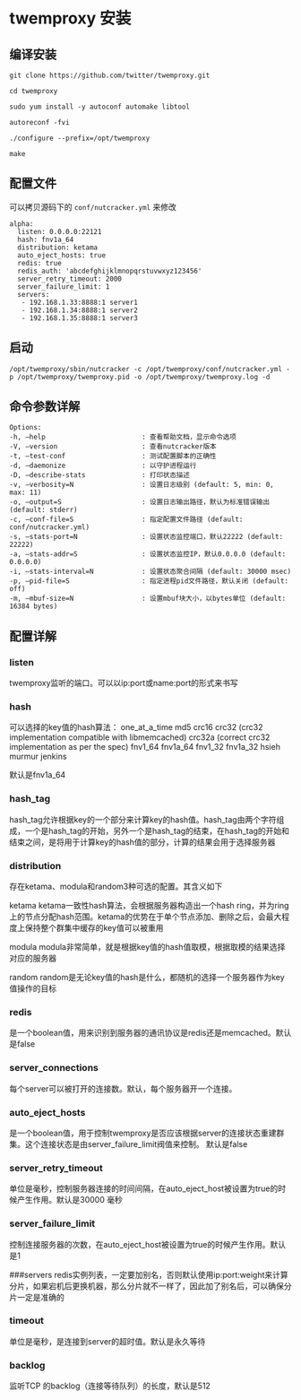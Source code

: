# twemproxy 安装

## 编译安装
```shell
git clone https://github.com/twitter/twemproxy.git

cd twemproxy

sudo yum install -y autoconf automake libtool

autoreconf -fvi

./configure --prefix=/opt/twemproxy

make
```

## 配置文件
可以拷贝源码下的 `conf/nutcracker.yml` 来修改
```
alpha:
  listen: 0.0.0.0:22121
  hash: fnv1a_64
  distribution: ketama
  auto_eject_hosts: true
  redis: true
  redis_auth: 'abcdefghijklmnopqrstuvwxyz123456'
  server_retry_timeout: 2000
  server_failure_limit: 1
  servers:
   - 192.168.1.33:8888:1 server1
   - 192.168.1.34:8888:1 server2
   - 192.168.1.35:8888:1 server3
```

## 启动
```shell
/opt/twemproxy/sbin/nutcracker -c /opt/twemproxy/conf/nutcracker.yml -p /opt/twemproxy/twemproxy.pid -o /opt/twemproxy/twemproxy.log -d
```

## 命令参数详解
```
Options:
-h, –help                        : 查看帮助文档，显示命令选项
-V, –version                     : 查看nutcracker版本
-t, –test-conf                   : 测试配置脚本的正确性
-d, –daemonize                   : 以守护进程运行
-D, –describe-stats              : 打印状态描述
-v, –verbosity=N                 : 设置日志级别 (default: 5, min: 0, max: 11)
-o, –output=S                    : 设置日志输出路径，默认为标准错误输出 (default: stderr)
-c, –conf-file=S                 : 指定配置文件路径 (default: conf/nutcracker.yml)
-s, –stats-port=N                : 设置状态监控端口，默认22222 (default: 22222)
-a, –stats-addr=S                : 设置状态监控IP，默认0.0.0.0 (default: 0.0.0.0)
-i, –stats-interval=N            : 设置状态聚合间隔 (default: 30000 msec)
-p, –pid-file=S                  : 指定进程pid文件路径，默认关闭 (default: off)
-m, –mbuf-size=N                 : 设置mbuf块大小，以bytes单位 (default: 16384 bytes)
```

## 配置详解

### listen
twemproxy监听的端口。可以以ip:port或name:port的形式来书写

### hash
可以选择的key值的hash算法：
one_at_a_time
md5
crc16
crc32 (crc32 implementation compatible with libmemcached)
crc32a (correct crc32 implementation as per the spec)
fnv1_64
fnv1a_64
fnv1_32
fnv1a_32
hsieh
murmur
jenkins

默认是fnv1a_64

### hash_tag
hash_tag允许根据key的一个部分来计算key的hash值。hash_tag由两个字符组成，一个是hash_tag的开始，另外一个是hash_tag的结束，在hash_tag的开始和结束之间，是将用于计算key的hash值的部分，计算的结果会用于选择服务器

### distribution
存在ketama、modula和random3种可选的配置。其含义如下

ketama
ketama一致性hash算法，会根据服务器构造出一个hash ring，并为ring上的节点分配hash范围。ketama的优势在于单个节点添加、删除之后，会最大程度上保持整个群集中缓存的key值可以被重用

modula
modula非常简单，就是根据key值的hash值取模，根据取模的结果选择对应的服务器

random
random是无论key值的hash是什么，都随机的选择一个服务器作为key值操作的目标

### redis
是一个boolean值，用来识别到服务器的通讯协议是redis还是memcached。默认是false

### server_connections
每个server可以被打开的连接数。默认，每个服务器开一个连接。

### auto_eject_hosts
是一个boolean值，用于控制twemproxy是否应该根据server的连接状态重建群集。这个连接状态是由server_failure_limit阀值来控制。
默认是false

### server_retry_timeout
单位是毫秒，控制服务器连接的时间间隔，在auto_eject_host被设置为true的时候产生作用。默认是30000 毫秒

### server_failure_limit
控制连接服务器的次数，在auto_eject_host被设置为true的时候产生作用。默认是1

###servers
redis实例列表，一定要加别名，否则默认使用ip:port:weight来计算分片，如果宕机后更换机器，那么分片就不一样了，因此加了别名后，可以确保分片一定是准确的

### timeout
单位是毫秒，是连接到server的超时值。默认是永久等待

### backlog
监听TCP 的backlog（连接等待队列）的长度，默认是512